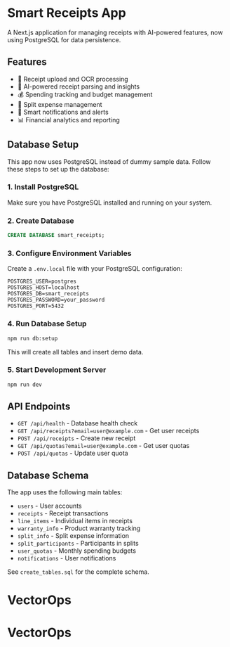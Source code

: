 # Smart Receipts App

A Next.js application for managing receipts with AI-powered features, now using PostgreSQL for data persistence.

## Features

- 📱 Receipt upload and OCR processing
- 🤖 AI-powered receipt parsing and insights
- 💰 Spending tracking and budget management
- 👥 Split expense management
- 🔔 Smart notifications and alerts
- 📊 Financial analytics and reporting

## Database Setup

This app now uses PostgreSQL instead of dummy sample data. Follow these steps to set up the database:

### 1. Install PostgreSQL

Make sure you have PostgreSQL installed and running on your system.

### 2. Create Database

```sql
CREATE DATABASE smart_receipts;
```

### 3. Configure Environment Variables

Create a `.env.local` file with your PostgreSQL configuration:

```env
POSTGRES_USER=postgres
POSTGRES_HOST=localhost
POSTGRES_DB=smart_receipts
POSTGRES_PASSWORD=your_password
POSTGRES_PORT=5432
```

### 4. Run Database Setup

```bash
npm run db:setup
```

This will create all tables and insert demo data.

### 5. Start Development Server

```bash
npm run dev
```

## API Endpoints

- `GET /api/health` - Database health check
- `GET /api/receipts?email=user@example.com` - Get user receipts
- `POST /api/receipts` - Create new receipt
- `GET /api/quotas?email=user@example.com` - Get user quotas
- `POST /api/quotas` - Update user quota

## Database Schema

The app uses the following main tables:
- `users` - User accounts
- `receipts` - Receipt transactions
- `line_items` - Individual items in receipts
- `warranty_info` - Product warranty tracking
- `split_info` - Split expense information
- `split_participants` - Participants in splits
- `user_quotas` - Monthly spending budgets
- `notifications` - User notifications

See `create_tables.sql` for the complete schema.
# VectorOps
# VectorOps
